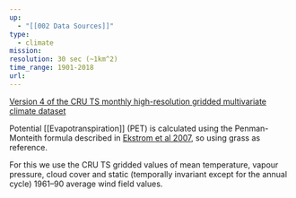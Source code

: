 ```yaml
---
up:
  - "[[002 Data Sources]]"
type:
  - climate
mission: 
resolution: 30 sec (~1km^2)
time_range: 1901-2018
url:
---
```

[Version 4 of the CRU TS monthly high-resolution gridded multivariate climate dataset](https://www-nature-com.proxy3.library.mcgill.ca/articles/s41597-020-0453-3)

Potential [[Evapotranspiration]] (PET) is calculated using the Penman-Monteith formula described in [Ekstrom et al 2007](https://hal.science/hal-00305649/), so using grass as reference.

For this we use the CRU TS gridded values of mean temperature, vapour pressure, cloud cover and static (temporally invariant except for the annual cycle) 1961–90 average wind field values.
